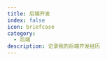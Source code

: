 ```yaml
---
title: 后端开发
index: false
icon: briefcase
category:
  - 后端
description: 记录我的后端开发经历
---
```


<Catalog />